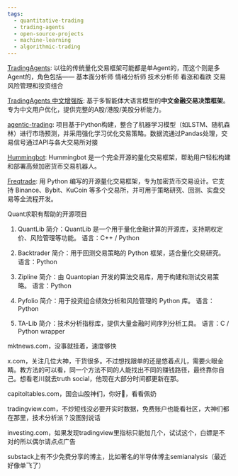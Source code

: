 ```yaml
---
tags:
  - quantitative-trading
  - trading-agents
  - open-source-projects
  - machine-learning
  - algorithmic-trading
---
```


[TradingAgents](https://github.com/TauricResearch/TradingAgents):  以往的传统量化交易框架可能都是单Agent的，而这个则是多Agent的，角色包括—— 基本面分析师 情绪分析师 技术分析师 看涨和看跌 交易 风险管理和投资组合

[TradingAgents 中文增强版](https://github.com/hsliuping/TradingAgents-CN): 基于多智能体大语言模型的**中文金融交易决策框架**。专为中文用户优化，提供完整的A股/港股/美股分析能力。

[agentic-trading](https://github.com/kweinmeister/agentic-trading):  项目基于Python构建，整合了机器学习模型（如LSTM、随机森林）进行市场预测，并采用强化学习优化交易策略。数据流通过Pandas处理，交易信号通过API与各大交易所对接

[Hummingbot](https://github.com/hummingbot/hummingbot): Hummingbot 是一个完全开源的量化交易框架，帮助用户轻松构建和部署高频加密货币交易机器人。

[Freqtrade](https://github.com/freqtrade/freqtrade): 用 Python 编写的开源量化交易框架，专为加密货币交易设计。它支持 Binance、Bybit、KuCoin 等多个交易所，并可用于策略研究、回测、实盘交易等全流程开发。

Quant求职有帮助的开源项目
1. QuantLib
简介：QuantLib 是一个用于量化金融计算的开源库，支持期权定价、风险管理等功能。
语言：C++ / Python

2. Backtrader
简介：用于回测交易策略的 Python 框架，适合量化交易研究。
语言：Python

3. Zipline
简介：由 Quantopian 开发的算法交易库，用于构建和测试交易策略。
语言：Python

4. Pyfolio
简介：用于投资组合绩效分析和风险管理的 Python 库。
语言：Python

5. TA-Lib
简介：技术分析指标库，提供大量金融时间序列分析工具。
语言：C / Python wrapper

mktnews.com，没事就挂着，速度够快
	
x.com，关注几位大神，干货很多。不过想找跟单的还是悠着点儿，需要火眼金睛。教方法的可以看，同一个方法不同的人能找出不同的赚钱路径，最终靠你自己。想看老川就去truth social，他现在大部分时间都更新在那。
	
capitoltables.com，国会山股神们，你好👋，看看佩奶
	
tradingview.com，不炒短线没必要开实时数据，免费账户也能看社区，大神们都在那里，技术分析派？没图别说话
	
investing.com，如果发现tradingview里指标只能加几个，试试这个，白嫖是不对的所以偶尔请点点广告
	
substack上有不少免费分享的博主，比如著名的半导体博主semianalysis（最近好像单飞了）